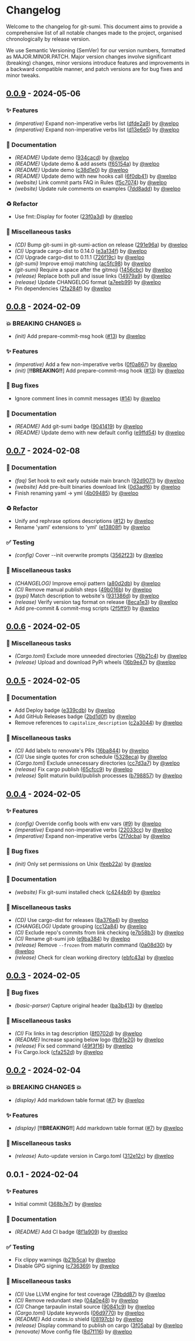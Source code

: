 # Changelog

Welcome to the changelog for git-sumi. This document aims to provide a comprehensive list of all notable changes made to the project, organised chronologically by release version.

We use Semantic Versioning (SemVer) for our version numbers, formatted as MAJOR.MINOR.PATCH. Major version changes involve significant (breaking) changes, minor versions introduce features and improvements in a backward compatible manner, and patch versions are for bug fixes and minor tweaks.

## [0.0.9](https://github.com/welpo/git-sumi/compare/v0.0.8..v0.0.9) - 2024-05-06

### ✨ Features

- *(imperative)* Expand non-imperative verbs list ([dfde2a9](https://github.com/welpo/git-sumi/commit/dfde2a92342daf9d39ef1479fd88729673349935)) by [@welpo](https://github.com/welpo)
- *(imperative)* Expand non-imperative verbs list ([d13e6e5](https://github.com/welpo/git-sumi/commit/d13e6e5a5102972439bd0ceef21da28e925e9a46)) by [@welpo](https://github.com/welpo)

### 📝 Documentation

- *(README)* Update demo ([934cacd](https://github.com/welpo/git-sumi/commit/934cacd886b310b94bc94825035fa5ccb43913b5)) by [@welpo](https://github.com/welpo)
- *(README)* Update demo & add assets ([f65154a](https://github.com/welpo/git-sumi/commit/f65154a276617df03290a7b7097a108981c30e12)) by [@welpo](https://github.com/welpo)
- *(README)* Update demo ([c38d1e0](https://github.com/welpo/git-sumi/commit/c38d1e04b872632c72d1a0e20fa546e570f8d3e7)) by [@welpo](https://github.com/welpo)
- *(README)* Update demo with new hooks call ([6f0db41](https://github.com/welpo/git-sumi/commit/6f0db4188cb82f966d3b45bbf7afc9370fe29333)) by [@welpo](https://github.com/welpo)
- *(website)* Link commit parts FAQ in Rules ([f5c7074](https://github.com/welpo/git-sumi/commit/f5c70747a251949f2114b3981d2b7d356fe088b9)) by [@welpo](https://github.com/welpo)
- *(website)* Update rule comments on examples ([7dd8add](https://github.com/welpo/git-sumi/commit/7dd8add0b9b115c40e67f00eb8536954d87c5b63)) by [@welpo](https://github.com/welpo)

### ♻️ Refactor

- Use fmt::Display for footer ([23f0a3d](https://github.com/welpo/git-sumi/commit/23f0a3dcb5bb3bc6a1a604377e059ec65a75ac73)) by [@welpo](https://github.com/welpo)

### 🔧 Miscellaneous tasks

- *(CD)* Bump git-sumi in git-sumi-action on release ([291e96a](https://github.com/welpo/git-sumi/commit/291e96a1dd2b00b40b36c5ba323bf432bb2fe3b3)) by [@welpo](https://github.com/welpo)
- *(CI)* Upgrade cargo-dist to 0.14.0 ([e3a134f](https://github.com/welpo/git-sumi/commit/e3a134f6ae11c17c784f906a80f605de4d41bbe4)) by [@welpo](https://github.com/welpo)
- *(CI)* Upgrade cargo-dist to 0.11.1 ([726f19c](https://github.com/welpo/git-sumi/commit/726f19c3683143112ecbbc0a9b9befd6c7396afd)) by [@welpo](https://github.com/welpo)
- *(git-sumi)* Improve emoji matching ([ac5fc98](https://github.com/welpo/git-sumi/commit/ac5fc98445a1ba2fcf2054b6fe50e063e070dcab)) by [@welpo](https://github.com/welpo)
- *(git-sumi)* Require a space after the gitmoji ([1456cbc](https://github.com/welpo/git-sumi/commit/1456cbc6fd35bb2135e855638b5ea4b8901126d3)) by [@welpo](https://github.com/welpo)
- *(release)* Replace both pull and issue links ([14979a9](https://github.com/welpo/git-sumi/commit/14979a947c717874c8116bba9b2280c28f290fea)) by [@welpo](https://github.com/welpo)
- *(release)* Update CHANGELOG format ([a7eeb99](https://github.com/welpo/git-sumi/commit/a7eeb99ee867ba15c70863f03b76ef21e08f7d7e)) by [@welpo](https://github.com/welpo)
- Pin dependencies ([2fa284f](https://github.com/welpo/git-sumi/commit/2fa284f99391353600d32a610fa5005768f42a97)) by [@welpo](https://github.com/welpo)

## [0.0.8](https://github.com/welpo/git-sumi/compare/v0.0.7..v0.0.8) - 2024-02-09

### 💥 BREAKING CHANGES 💥

- *(init)* Add prepare-commit-msg hook ([#13](https://github.com/welpo/git-sumi/issues/13)) by [@welpo](https://github.com/welpo)

### ✨ Features

- *(imperative)* Add a few non-imperative verbs ([0f0a867](https://github.com/welpo/git-sumi/commit/0f0a86779f7557b20eee23c51725738c41059219)) by [@welpo](https://github.com/welpo)
- *(init)* [**‼️BREAKING‼️**] Add prepare-commit-msg hook ([#13](https://github.com/welpo/git-sumi/issues/13)) by [@welpo](https://github.com/welpo)

### 🐛 Bug fixes

- Ignore comment lines in commit messages ([#14](https://github.com/welpo/git-sumi/issues/14)) by [@welpo](https://github.com/welpo)

### 📝 Documentation

- *(README)* Add git-sumi badge ([9041419](https://github.com/welpo/git-sumi/commit/90414197c8cd77b30de0ac01965c0a30992d64a1)) by [@welpo](https://github.com/welpo)
- *(README)* Update demo with new default config ([e9ffd54](https://github.com/welpo/git-sumi/commit/e9ffd544d00ff12ac9a4682013a4b5a77a8532fb)) by [@welpo](https://github.com/welpo)

## [0.0.7](https://github.com/welpo/git-sumi/compare/v0.0.6..v0.0.7) - 2024-02-08

### 📝 Documentation

- *(faq)* Set hook to exit early outside main branch ([92d9071](https://github.com/welpo/git-sumi/commit/92d90715e15dcf0cd9470462404c37c5414aa648)) by [@welpo](https://github.com/welpo)
- *(website)* Add pre-built binaries download link ([0d3adf6](https://github.com/welpo/git-sumi/commit/0d3adf67a3ea8d50ab6751107700bc1123b1c9e7)) by [@welpo](https://github.com/welpo)
- Finish renaming yaml -> yml ([4b09485](https://github.com/welpo/git-sumi/commit/4b0948549296fa4e822d7c1df619b0b800a4b247)) by [@welpo](https://github.com/welpo)

### ♻️ Refactor

- Unify and rephrase options descriptions ([#12](https://github.com/welpo/git-sumi/issues/12)) by [@welpo](https://github.com/welpo)
- Rename 'yaml' extensions to 'yml' ([e13808f](https://github.com/welpo/git-sumi/commit/e13808f4529edc71610712f22b1773dde0d22323)) by [@welpo](https://github.com/welpo)

### ✅ Testing

- *(config)* Cover --init overwrite prompts ([3562f23](https://github.com/welpo/git-sumi/commit/3562f23b4307cb7f46f0c61a47d4bc8c1c88d31a)) by [@welpo](https://github.com/welpo)

### 🔧 Miscellaneous tasks

- *(CHANGELOG)* Improve emoji pattern ([a80d2db](https://github.com/welpo/git-sumi/commit/a80d2db46b76b556232d7ddbb084487d9f693ad5)) by [@welpo](https://github.com/welpo)
- *(CI)* Remove manual publish steps ([49b016b](https://github.com/welpo/git-sumi/commit/49b016b7186c4fa1a75cf47c7d33a873a2b9ae1c)) by [@welpo](https://github.com/welpo)
- *(pypi)* Match description to website's ([931386d](https://github.com/welpo/git-sumi/commit/931386d44e5d60ba65aa24e80e883ce2e31983bb)) by [@welpo](https://github.com/welpo)
- *(release)* Verify version tag format on release ([8eca1e3](https://github.com/welpo/git-sumi/commit/8eca1e32e1e098cc9ee31554366ebc9edb1b1395)) by [@welpo](https://github.com/welpo)
- Add pre-commit & commit-msg scripts ([2f5ff91](https://github.com/welpo/git-sumi/commit/2f5ff9155cdc28c073c4336d82033381003be04f)) by [@welpo](https://github.com/welpo)

## [0.0.6](https://github.com/welpo/git-sumi/compare/v0.0.5..v0.0.6) - 2024-02-05

### 🔧 Miscellaneous tasks

- *(Cargo.toml)* Exclude more unneeded directories ([76b21c4](https://github.com/welpo/git-sumi/commit/76b21c44231ba3f26bac9806bc6ab589df05f71f)) by [@welpo](https://github.com/welpo)
- *(release)* Upload and download PyPi wheels ([16b9e47](https://github.com/welpo/git-sumi/commit/16b9e47817a02ccb1ec2cdbcefbd9ba04bb3984f)) by [@welpo](https://github.com/welpo)

## [0.0.5](https://github.com/welpo/git-sumi/compare/v0.0.4..v0.0.5) - 2024-02-05

### 📝 Documentation

- Add Deploy badge ([e339cdb](https://github.com/welpo/git-sumi/commit/e339cdbf6dff791b3812af5ec55841da8606a490)) by [@welpo](https://github.com/welpo)
- Add GitHub Releases badge ([2bd1d0f](https://github.com/welpo/git-sumi/commit/2bd1d0fce9632b77f48458f308e67e93357acf2f)) by [@welpo](https://github.com/welpo)
- Remove references to `capitalize_description` ([c2a3044](https://github.com/welpo/git-sumi/commit/c2a3044b985c75924b47c1cede8d76205837abbb)) by [@welpo](https://github.com/welpo)

### 🔧 Miscellaneous tasks

- *(CI)* Add labels to renovate's PRs ([16ba844](https://github.com/welpo/git-sumi/commit/16ba8448c82710781d3fdb932f2ae208294e0405)) by [@welpo](https://github.com/welpo)
- *(CI)* Use single quotes for cron schedule ([5328eca](https://github.com/welpo/git-sumi/commit/5328eca7e3e934bb7ee98d8d34be3b4d9a427ef1)) by [@welpo](https://github.com/welpo)
- *(Cargo.toml)* Exclude unnecessary directories ([cc7d3a7](https://github.com/welpo/git-sumi/commit/cc7d3a7c798f65313c739ec4e42f267860bd8ca4)) by [@welpo](https://github.com/welpo)
- *(release)* Fix cargo publish ([65cfcc9](https://github.com/welpo/git-sumi/commit/65cfcc987205a92e8a5c5af96967a68a387bffd4)) by [@welpo](https://github.com/welpo)
- *(release)* Split maturin build/publish processes ([b798857](https://github.com/welpo/git-sumi/commit/b79885759170ccf88c6ff3d05f08fac54863369a)) by [@welpo](https://github.com/welpo)

## [0.0.4](https://github.com/welpo/git-sumi/compare/v0.0.3..v0.0.4) - 2024-02-05

### ✨ Features

- *(config)* Override config bools with env vars ([#9](https://github.com/welpo/git-sumi/issues/9)) by [@welpo](https://github.com/welpo)
- *(imperative)* Expand non-imperative verbs ([22033cc](https://github.com/welpo/git-sumi/commit/22033cced1bc0eaaa85d6b7271eeada00d30f6fa)) by [@welpo](https://github.com/welpo)
- *(imperative)* Expand non-imperative verbs ([2f7dcba](https://github.com/welpo/git-sumi/commit/2f7dcba50033f17761c042d51c63fccfb0755e73)) by [@welpo](https://github.com/welpo)

### 🐛 Bug fixes

- *(init)* Only set permissions on Unix ([feeb22a](https://github.com/welpo/git-sumi/commit/feeb22ab96652712f71c9124ca5119035b90ab65)) by [@welpo](https://github.com/welpo)

### 📝 Documentation

- *(website)* Fix git-sumi installed check ([c4244b9](https://github.com/welpo/git-sumi/commit/c4244b9be7a2b68a4b5c3d4e8747a12e839b984e)) by [@welpo](https://github.com/welpo)

### 🔧 Miscellaneous tasks

- *(CD)* Use cargo-dist for releases ([8a376a4](https://github.com/welpo/git-sumi/commit/8a376a40810654a4ef86f5e14f5278b1c9830ed6)) by [@welpo](https://github.com/welpo)
- *(CHANGELOG)* Update grouping ([cc12a84](https://github.com/welpo/git-sumi/commit/cc12a840d82014a4ee8e9cca988a2358c111c139)) by [@welpo](https://github.com/welpo)
- *(CI)* Exclude repo's commits from link checking ([e7b58b3](https://github.com/welpo/git-sumi/commit/e7b58b301ec6e62b26b208e63ddba8d6ec308f49)) by [@welpo](https://github.com/welpo)
- *(CI)* Rename git-sumi job ([e9ba384](https://github.com/welpo/git-sumi/commit/e9ba384756dff8619861ca87167160a587b5b3d5)) by [@welpo](https://github.com/welpo)
- *(release)* Remove `--frozen` from maturin command ([0a08d30](https://github.com/welpo/git-sumi/commit/0a08d3048905e848b0b43dc72b765235c11f2b47)) by [@welpo](https://github.com/welpo)
- *(release)* Check for clean working directory ([ebfc43a](https://github.com/welpo/git-sumi/commit/ebfc43a72555d209e47533b0249dba44b0d01d2e)) by [@welpo](https://github.com/welpo)

## [0.0.3](https://github.com/welpo/git-sumi/compare/v0.0.2..v0.0.3) - 2024-02-05

### 🐛 Bug fixes

- *(basic-parser)* Capture original header ([ba3b413](https://github.com/welpo/git-sumi/commit/ba3b4137dce7c02988f45c45d873c4d747cd09c4)) by [@welpo](https://github.com/welpo)

### 🔧 Miscellaneous tasks

- *(CI)* Fix links in tag description ([8f0702d](https://github.com/welpo/git-sumi/commit/8f0702df3a49c78f481aff9953fdb7e27d39c4f6)) by [@welpo](https://github.com/welpo)
- *(README)* Increase spacing below logo ([fb91e20](https://github.com/welpo/git-sumi/commit/fb91e20acf3018ffddd23c81b10724d0e65bd8b6)) by [@welpo](https://github.com/welpo)
- *(release)* Fix sed command ([49f3f16](https://github.com/welpo/git-sumi/commit/49f3f1601cf5057ae92b03818556c6a381d74e87)) by [@welpo](https://github.com/welpo)
- Fix Cargo.lock ([cfa252d](https://github.com/welpo/git-sumi/commit/cfa252d964d5369e424e0d9ba5ffce2f47b989f8)) by [@welpo](https://github.com/welpo)

## [0.0.2](https://github.com/welpo/git-sumi/compare/v0.0.1..v0.0.2) - 2024-02-04

### 💥 BREAKING CHANGES 💥

- *(display)* Add markdown table format ([#7](https://github.com/welpo/git-sumi/issues/7)) by [@welpo](https://github.com/welpo)

### ✨ Features

- *(display)* [**‼️BREAKING‼️**] Add markdown table format ([#7](https://github.com/welpo/git-sumi/issues/7)) by [@welpo](https://github.com/welpo)

### 🔧 Miscellaneous tasks

- *(release)* Auto-update version in Cargo.toml ([312e12c](https://github.com/welpo/git-sumi/commit/312e12c69810ad49542d265dc982adaf487b209b)) by [@welpo](https://github.com/welpo)

## 0.0.1 - 2024-02-04

### ✨ Features

- Initial commit ([368b7e7](https://github.com/welpo/git-sumi/commit/368b7e72628a26e818d4a20d324d0d6715c7f7e9)) by [@welpo](https://github.com/welpo)

### 📝 Documentation

- *(README)* Add CI badge ([8f1a909](https://github.com/welpo/git-sumi/commit/8f1a909477222d1bdb51c25624327d269977706f)) by [@welpo](https://github.com/welpo)

### ✅ Testing

- Fix clippy warnings ([b21b5ca](https://github.com/welpo/git-sumi/commit/b21b5ca265e5b784e1d02e51fb20d37dd2853694)) by [@welpo](https://github.com/welpo)
- Disable GPG signing ([c736369](https://github.com/welpo/git-sumi/commit/c736369e170dd1522b63e4d4bc349b513e398c22)) by [@welpo](https://github.com/welpo)

### 🔧 Miscellaneous tasks

- *(CI)* Use LLVM engine for test coverage ([79bdd87](https://github.com/welpo/git-sumi/commit/79bdd8771341a151fa3be081957b8149a5d9a661)) by [@welpo](https://github.com/welpo)
- *(CI)* Remove redundant step ([04a0e48](https://github.com/welpo/git-sumi/commit/04a0e488d518984fe17b6bb4dd932a2ea77e9a82)) by [@welpo](https://github.com/welpo)
- *(CI)* Change tarpaulin install source ([90841c9](https://github.com/welpo/git-sumi/commit/90841c933035dfb465424884a22aaac0644c5e03)) by [@welpo](https://github.com/welpo)
- *(Cargo.toml)* Update keywords ([06d9770](https://github.com/welpo/git-sumi/commit/06d9770f8a985df2f21d5c9b93f8bbbc1ee7025e)) by [@welpo](https://github.com/welpo)
- *(README)* Add crates.io shield ([08197cb](https://github.com/welpo/git-sumi/commit/08197cba0fabdb0f5c3f9c7673d6214f67e20fbc)) by [@welpo](https://github.com/welpo)
- *(release)* Display command to publish on cargo ([3f05aba](https://github.com/welpo/git-sumi/commit/3f05abadde7cd2bd6542b3ac1ca85ef60b3a7b6f)) by [@welpo](https://github.com/welpo)
- *(renovate)* Move config file ([8d7f116](https://github.com/welpo/git-sumi/commit/8d7f116cd7bb8c3c62963f8e1c9f1ef2b1061702)) by [@welpo](https://github.com/welpo)

<!-- generated by git-cliff -->
